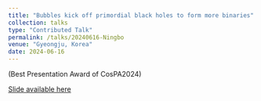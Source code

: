 ```yaml
---
title: "Bubbles kick off primordial black holes to form more binaries"
collection: talks
type: "Contributed Talk"
permalink: /talks/20240616-Ningbo
venue: "Gyeongju, Korea"
date: 2024-06-16
---
```


(Best Presentation Award of CosPA2024)

[Slide available here](https://einste11n.github.io/zy-yuwen.github.io/files/TalkSlides/Ningbo20240616.pdf)
